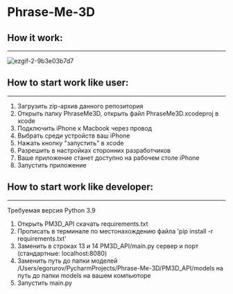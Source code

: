 # Phrase-Me-3D

## How it work:
---------------------------------------------------------------------------------------------------------------------------------------

![ezgif-2-9b3e03b7d7](https://user-images.githubusercontent.com/70414732/222425161-04c1ffc1-55d8-4288-88e3-f894fa387cc4.gif)





## How to start work like user:
---------------------------------------------------------------------------------------------------------------------------------------
1) Загрузить zip-архив данного репозитория
2) Открыть папку PhraseMe3D, открыть файл PhraseMe3D.xcodeproj в xcode
3) Подключить iPhone к Macbook через провод
4) Выбрать среди устройств ваш iPhone
5) Нажать кнопку "запустить" в xcode
6) Разрешить в настройках сторонних разработчиков
7) Ваше приложение станет доступно на рабочем столе iPhone
8) Запустить приложение

## How to start work like developer:
---------------------------------------------------------------------------------------------------------------------------------------
Требуемая версия Python 3.9
1) Открыть PM3D_API скачать requirements.txt
2) Прописать в терминале по местонахождению файла 'pip install -r requirements.txt'
3) Заменить в строках 13 и 14 PM3D_API/main.py сервер и порт (стандартные: localhost:8080)
4) Заменить путь до папки моделей /Users/egorurov/PycharmProjects/Phrase-Me-3D/PM3D_API/models на путь до папки models на вашем компьюторе
5) Запустить main.py 
